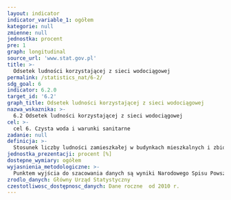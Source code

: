 ```yaml
---
layout: indicator
indicator_variable_1: ogółem
kategorie: null
zmienne: null
jednostka: procent
pre: 1
graph: longitudinal
source_url: 'www.stat.gov.pl'
title: >-
  Odsetek ludności korzystającej z sieci wodociągowej
permalink: /statistics_nat/6-2/
sdg_goal: 6
indicator: 6.2.0
target_id: '6.2'
graph_title: Odsetek ludności korzystającej z sieci wodociągowej
nazwa_wskaznika: >-
  6.2 Odsetek ludności korzystającej z sieci wodociągowej
cel: >-
  cel 6. Czysta woda i warunki sanitarne
zadanie: null
definicja: >-
  Stosunek liczby ludności zamieszkałej w budynkach mieszkalnych i zbiorowego zamieszkania przyłączonych do sieci wodociągowej do liczby ludności ogółem.
jednostka_prezentacji: procent [%]
dostepne_wymiary: ogółem
wyjasnienia_metodologiczne: >-
  Punktem wyjścia do szacowania danych są wyniki Narodowego Spisu Powszechnego Ludności i Mieszkań. Następnie dane są korygowane o informacje o zmianie liczby użytkowanych budynków oraz liczby mieszkań przypadających na jeden budynek (na podstawie sprawozdania o budynkach mieszkalnych i mieszkaniach w budynkach niemieszkalnych oddanych do użytkowania oraz sprawozdania o ubytkach mieszkaniowych). Wskaźnik liczby osób przypadających na jedno mieszkanie pochodzi z Bilansu zasobów mieszkaniowych. Jest to liczba ludności faktycznie zamieszkała wg stanu w dniu 31.XII w danym roku podzielona przez liczbę mieszkań. Informacje nt. nowo przyłączonych lub odłączonych budynkach pochodzą natomiast ze sprawozdania o wodociągach, kanalizacji i wywozie nieczystości ciekłych gromadzonych w zbiornikach bezodpływowych.
zrodlo_danych: Główny Urząd Statystyczny
czestotliwosc_dostępnosc_danych: Dane roczne  od 2010 r.
---
```

